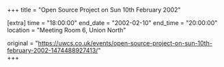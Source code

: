 +++
title = "Open Source Project on Sun 10th February 2002"

[extra]
time = "18:00:00"
end_date = "2002-02-10"
end_time = "20:00:00"
location = "Meeting Room 6, Union North"

original = "https://uwcs.co.uk/events/open-source-project-on-sun-10th-february-2002-1474488927413/"    
+++



